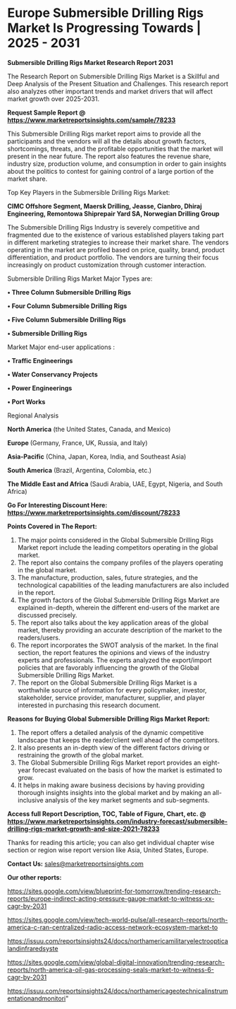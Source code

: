 # Europe Submersible Drilling Rigs Market Is Progressing Towards | 2025 - 2031

<strong>Submersible Drilling Rigs Market Research Report 2031</strong>

The Research Report on Submersible Drilling Rigs Market is a Skillful and Deep Analysis of the Present Situation and Challenges. This research report also analyzes other important trends and market drivers that will affect market growth over 2025-2031.

<strong>Request Sample Report @ <a href=https://www.marketreportsinsights.com/sample/78233>https://www.marketreportsinsights.com/sample/78233</a></strong>

This Submersible Drilling Rigs market report aims to provide all the participants and the vendors will all the details about growth factors, shortcomings, threats, and the profitable opportunities that the market will present in the near future. The report also features the revenue share, industry size, production volume, and consumption in order to gain insights about the politics to contest for gaining control of a large portion of the market share.

Top Key Players in the Submersible Drilling Rigs Market:

<strong>CIMC Offshore Segment, Maersk Drilling, Jeasse, Cianbro, Dhiraj Engineering, Remontowa Shiprepair Yard SA, Norwegian Drilling Group</strong>

The Submersible Drilling Rigs Industry is severely competitive and fragmented due to the existence of various established players taking part in different marketing strategies to increase their market share. The vendors operating in the market are profiled based on price, quality, brand, product differentiation, and product portfolio. The vendors are turning their focus increasingly on product customization through customer interaction.

Submersible Drilling Rigs Market Major Types are:

<strong>• Three Column Submersible Drilling Rigs

• Four Column Submersible Drilling Rigs

• Five Column Submersible Drilling Rigs

• Submersible Drilling Rigs</strong>

Market Major end-user applications :

<strong>• Traffic Engineerings

• Water Conservancy Projects

• Power Engineerings

• Port Works</strong>

Regional Analysis

</u><strong><b>North America</b></strong> (the United States, Canada, and Mexico)

<strong><b>Europe </b></strong>(Germany, France, UK, Russia, and Italy)

<strong><b>Asia-Pacific</b></strong> (China, Japan, Korea, India, and Southeast Asia)

<strong><b>South America</b></strong> (Brazil, Argentina, Colombia, etc.)

<strong><b>The Middle East and Africa</b></strong> (Saudi Arabia, UAE, Egypt, Nigeria, and South Africa)

<strong>Go For Interesting Discount Here: <a href=https://www.marketreportsinsights.com/discount/78233>https://www.marketreportsinsights.com/discount/78233</a></strong>

<strong>Points Covered in The Report:</strong>
<ol>
  <li>The major points considered in the Global Submersible Drilling Rigs Market report include the leading competitors operating in the global market.</li>
  <li>The report also contains the company profiles of the players operating in the global market.</li>
  <li>The manufacture, production, sales, future strategies, and the technological capabilities of the leading manufacturers are also included in the report.</li>
  <li>The growth factors of the Global Submersible Drilling Rigs Market are explained in-depth, wherein the different end-users of the market are discussed precisely.</li>
  <li>The report also talks about the key application areas of the global market, thereby providing an accurate description of the market to the readers/users.</li>
  <li>The report incorporates the SWOT analysis of the market. In the final section, the report features the opinions and views of the industry experts and professionals. The experts analyzed the export/import policies that are favorably influencing the growth of the Global Submersible Drilling Rigs Market.</li>
  <li>The report on the Global Submersible Drilling Rigs Market is a worthwhile source of information for every policymaker, investor, stakeholder, service provider, manufacturer, supplier, and player interested in purchasing this research document.</li>
</ol>
<strong>Reasons for Buying Global Submersible Drilling Rigs Market Report:</strong>

<ol>
  <li>The report offers a detailed analysis of the dynamic competitive landscape that keeps the reader/client well ahead of the competitors.</li>
  <li>It also presents an in-depth view of the different factors driving or restraining the growth of the global market.</li>
  <li>The Global Submersible Drilling Rigs Market report provides an eight-year forecast evaluated on the basis of how the market is estimated to grow.</li>
  <li>It helps in making aware business decisions by having providing thorough insights insights into the global market and by making an all-inclusive analysis of the key market segments and sub-segments.</li>
</ol>
<strong>Access full Report Description, TOC, Table of Figure, Chart, etc. @ <a href=https://www.marketreportsinsights.com/industry-forecast/submersible-drilling-rigs-market-growth-and-size-2021-78233>https://www.marketreportsinsights.com/industry-forecast/submersible-drilling-rigs-market-growth-and-size-2021-78233</a></strong>


Thanks for reading this article; you can also get individual chapter wise section or region wise report version like Asia, United States, Europe.

<strong>Contact Us:</strong>
sales@marketreportsinsights.com

<strong>Our other reports:</strong>

<a href=https://sites.google.com/view/blueprint-for-tomorrow/trending-research-reports/europe-indirect-acting-pressure-gauge-market-to-witness-xx-cagr-by-2031>https://sites.google.com/view/blueprint-for-tomorrow/trending-research-reports/europe-indirect-acting-pressure-gauge-market-to-witness-xx-cagr-by-2031</a>

<a href=https://sites.google.com/view/tech-world-pulse/all-research-reports/north-america-c-ran-centralized-radio-access-network-ecosystem-market-to>https://sites.google.com/view/tech-world-pulse/all-research-reports/north-america-c-ran-centralized-radio-access-network-ecosystem-market-to</a>

<a href=https://issuu.com/reportsinsights24/docs/northamericamilitaryelectroopticalandinfraredsyste>https://issuu.com/reportsinsights24/docs/northamericamilitaryelectroopticalandinfraredsyste</a>

<a href=https://sites.google.com/view/global-digital-innovation/trending-research-reports/north-america-oil-gas-processing-seals-market-to-witness-6-cagr-by-2031>https://sites.google.com/view/global-digital-innovation/trending-research-reports/north-america-oil-gas-processing-seals-market-to-witness-6-cagr-by-2031</a>

<a href=https://issuu.com/reportsinsights24/docs/northamericageotechnicalinstrumentationandmonitori>https://issuu.com/reportsinsights24/docs/northamericageotechnicalinstrumentationandmonitori</a>"
